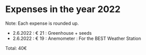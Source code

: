 # Expenses in the year 2022
Note: Each expense is rounded up.

- 2.6.2022 : € 21 : Greenhouse + seeds
- 2.6.2022 : € 19 : Anemometer : For the BEST Weather Station


Total: 40€
